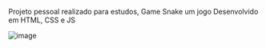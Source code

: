 
Projeto pessoal realizado para estudos, Game Snake um jogo Desenvolvido em HTML, CSS e JS 

![image](https://github.com/Maarola/Snake__Game/assets/126696230/b64a1d63-7a59-4dcd-8bf0-1da9bbfed1ab)
